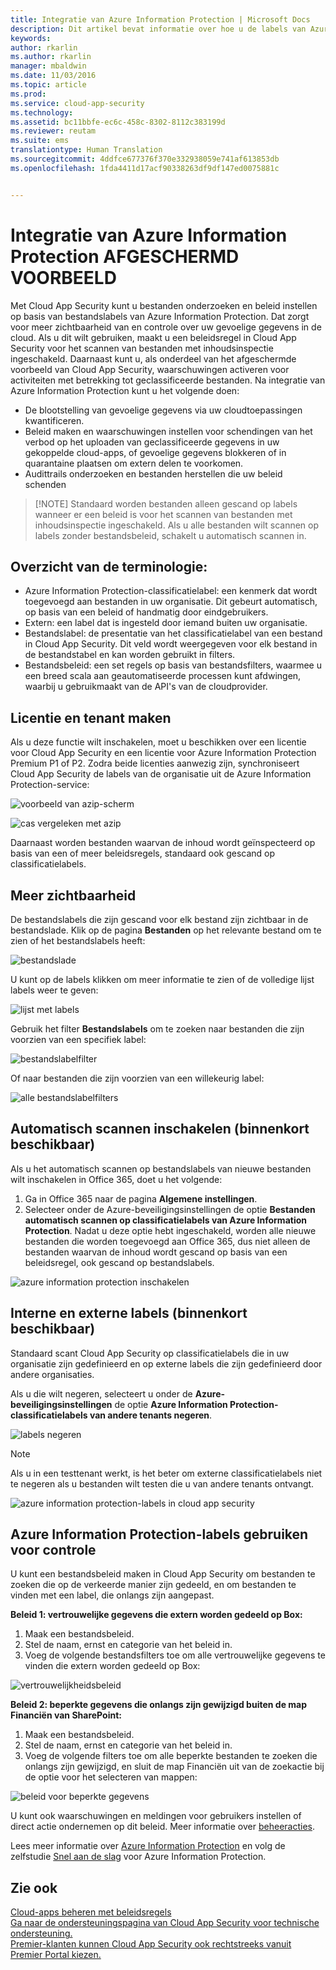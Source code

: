```yaml
---
title: Integratie van Azure Information Protection | Microsoft Docs
description: Dit artikel bevat informatie over hoe u de labels van Azure Information Protection kunt gebruiken in Cloud App Security, voor meer controle over het gebruik van cloud-apps binnen uw organisatie.
keywords: 
author: rkarlin
ms.author: rkarlin
manager: mbaldwin
ms.date: 11/03/2016
ms.topic: article
ms.prod: 
ms.service: cloud-app-security
ms.technology: 
ms.assetid: bc11bbfe-ec6c-458c-8302-8112c383199d
ms.reviewer: reutam
ms.suite: ems
translationtype: Human Translation
ms.sourcegitcommit: 4ddfce677376f370e332938059e741af613853db
ms.openlocfilehash: 1fda4411d17acf90338263df9df147ed0075881c


---
```


# <a name="azure-information-protection-integration-private-preview"></a>Integratie van Azure Information Protection **AFGESCHERMD VOORBEELD**

Met Cloud App Security kunt u bestanden onderzoeken en beleid instellen op basis van bestandslabels van Azure Information Protection. Dat zorgt voor meer zichtbaarheid van en controle over uw gevoelige gegevens in de cloud. Als u dit wilt gebruiken, maakt u een beleidsregel in Cloud App Security voor het scannen van bestanden met inhoudsinspectie ingeschakeld. Daarnaast kunt u, als onderdeel van het afgeschermde voorbeeld van Cloud App Security, waarschuwingen activeren voor activiteiten met betrekking tot geclassificeerde bestanden. Na integratie van Azure Information Protection kunt u het volgende doen:
-   De blootstelling van gevoelige gegevens via uw cloudtoepassingen kwantificeren.
-   Beleid maken en waarschuwingen instellen voor schendingen van het verbod op het uploaden van geclassificeerde gegevens in uw gekoppelde cloud-apps, of gevoelige gegevens blokkeren of in quarantaine plaatsen om extern delen te voorkomen.
-   Audittrails onderzoeken en bestanden herstellen die uw beleid schenden 

> [!NOTE] Standaard worden bestanden alleen gescand op labels wanneer er een beleid is voor het scannen van bestanden met inhoudsinspectie ingeschakeld. Als u alle bestanden wilt scannen op labels zonder bestandsbeleid, schakelt u automatisch scannen in.

## <a name="terminology-overview"></a>Overzicht van de terminologie:
-   Azure Information Protection-classificatielabel: een kenmerk dat wordt toegevoegd aan bestanden in uw organisatie. Dit gebeurt automatisch, op basis van een beleid of handmatig door eindgebruikers.
-   Extern: een label dat is ingesteld door iemand buiten uw organisatie.
-   Bestandslabel: de presentatie van het classificatielabel van een bestand in Cloud App Security. Dit veld wordt weergegeven voor elk bestand in de bestandstabel en kan worden gebruikt in filters.
-   Bestandsbeleid: een set regels op basis van bestandsfilters, waarmee u een breed scala aan geautomatiseerde processen kunt afdwingen, waarbij u gebruikmaakt van de API's van de cloudprovider.

## <a name="license-and-tenant-creation"></a>Licentie en tenant maken
Als u deze functie wilt inschakelen, moet u beschikken over een licentie voor Cloud App Security en een licentie voor Azure Information Protection Premium P1 of P2. Zodra beide licenties aanwezig zijn, synchroniseert Cloud App Security de labels van de organisatie uit de Azure Information Protection-service:

![voorbeeld van azip-scherm](./media/azip-screen.png)

![cas vergeleken met azip](./media/cas-compared-azip.png)
     
Daarnaast worden bestanden waarvan de inhoud wordt geïnspecteerd op basis van een of meer beleidsregels, standaard ook gescand op classificatielabels.

## <a name="gain-visibility"></a>Meer zichtbaarheid

De bestandslabels die zijn gescand voor elk bestand zijn zichtbaar in de bestandslade.
Klik op de pagina **Bestanden** op het relevante bestand om te zien of het bestandslabels heeft:

![bestandslade](./media/azip-file-drawer.png)

U kunt op de labels klikken om meer informatie te zien of de volledige lijst labels weer te geven:
 
![lijst met labels](./media/azip-tags-list.png)

Gebruik het filter **Bestandslabels** om te zoeken naar bestanden die zijn voorzien van een specifiek label:
 
![bestandslabelfilter](./media/azip-file-tags-filter.png)

Of naar bestanden die zijn voorzien van een willekeurig label:

![alle bestandslabelfilters](./media/azip-file-tags-all-filter.png)

## <a name="enable-automatic-scan-coming-soon"></a>Automatisch scannen inschakelen (binnenkort beschikbaar)
Als u het automatisch scannen op bestandslabels van nieuwe bestanden wilt inschakelen in Office 365, doet u het volgende:

1. Ga in Office 365 naar de pagina **Algemene instellingen**.
2. Selecteer onder de Azure-beveiligingsinstellingen de optie **Bestanden automatisch scannen op classificatielabels van Azure Information Protection**. Nadat u deze optie hebt ingeschakeld, worden alle nieuwe bestanden die worden toegevoegd aan Office 365, dus niet alleen de bestanden waarvan de inhoud wordt gescand op basis van een beleidsregel, ook gescand op bestandslabels.

![azure information protection inschakelen](./media/enable-azip.png)
 

## <a name="internal-and-external-tags-coming-soon"></a>Interne en externe labels (binnenkort beschikbaar)
Standaard scant Cloud App Security op classificatielabels die in uw organisatie zijn gedefinieerd en op externe labels die zijn gedefinieerd door andere organisaties. 

Als u die wilt negeren, selecteert u onder de **Azure-beveiligingsinstellingen** de optie **Azure Information Protection-classificatielabels van andere tenants negeren**.
 
![labels negeren](./media/azip-ignore.png)

> [!Note]
> Als u in een testtenant werkt, is het beter om externe classificatielabels niet te negeren als u bestanden wilt testen die u van andere tenants ontvangt.

![azure information protection-labels in cloud app security](./media/azip-tags-in-cas.png)

## <a name="use-azure-information-protection-tags-to-apply-control"></a>Azure Information Protection-labels gebruiken voor controle
U kunt een bestandsbeleid maken in Cloud App Security om bestanden te zoeken die op de verkeerde manier zijn gedeeld, en om bestanden te vinden met een label, die onlangs zijn aangepast. 

**Beleid 1: vertrouwelijke gegevens die extern worden gedeeld op Box:**

1.  Maak een bestandsbeleid.
2.  Stel de naam, ernst en categorie van het beleid in.
3.  Voeg de volgende bestandsfilters toe om alle vertrouwelijke gegevens te vinden die extern worden gedeeld op Box:

![vertrouwelijkheidsbeleid](./media/azip-confidentiality-policy.png) 

**Beleid 2: beperkte gegevens die onlangs zijn gewijzigd buiten de map Financiën van SharePoint:**

1.  Maak een bestandsbeleid.
2.  Stel de naam, ernst en categorie van het beleid in.
3.  Voeg de volgende filters toe om alle beperkte bestanden te zoeken die onlangs zijn gewijzigd, en sluit de map Financiën uit van de zoekactie bij de optie voor het selecteren van mappen: 
 
![beleid voor beperkte gegevens](./media/azip-restricted-data-policy.png) 

U kunt ook waarschuwingen en meldingen voor gebruikers instellen of direct actie ondernemen op dit beleid.
Meer informatie over [beheeracties](governance-actions.md).

Lees meer informatie over [Azure Information Protection](https://docs.microsoft.com/en-us/information-protection/understand-explore/what-is-information-protection) en volg de zelfstudie [Snel aan de slag](https://docs.microsoft.com/en-us/information-protection/get-started/infoprotect-quick-start-tutorial) voor Azure Information Protection.

  

## <a name="see-also"></a>Zie ook  
[Cloud-apps beheren met beleidsregels](control-cloud-apps-with-policies.md)   
[Ga naar de ondersteuningspagina van Cloud App Security voor technische ondersteuning.](http://support.microsoft.com/oas/default.aspx?prid=16031)   
[Premier-klanten kunnen Cloud App Security ook rechtstreeks vanuit Premier Portal kiezen.](https://premier.microsoft.com/)  
  
  



<!--HONumber=Nov16_HO2-->


